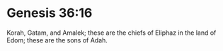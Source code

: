 # Genesis 36:16

Korah, Gatam, and Amalek; these are the chiefs of Eliphaz in the land of Edom; these are the sons of Adah.
